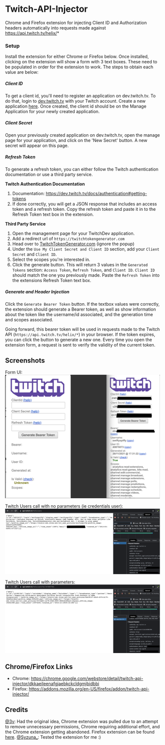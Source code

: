 # Twitch-API-Injector
Chrome and Firefox extension for injecting Client ID and Authorization headers automatically into requests made against https://api.twitch.tv/helix/*

### Setup
Install the extension for either Chrome or Firefox below. Once installed, clicking on the extension will show a form with 3 text boxes. These need to be
populated in order for the extension to work. The steps to obtain each value are below:

##### Client ID
To get a client id, you'll need to register an application on dev.twitch.tv. To do that, login to [dev.twitch.tv](https://dev.twitch.tv) with your Twitch
account. Create a new application [here](https://dev.twitch.tv/console/apps/create). Once created, the client id should be on the Manage Application for
your newly created application.

##### Client Secret
Open your previously created application on dev.twitch.tv, open the manage page for your application, and click on the 'New Secret' button. A new secret
will appear on this page.

##### Refresh Token
To generate a refresh token, you can either follow the Twitch authentication documentation or use a third party service.

**Twitch Authentication Documentation**
1. Documentation: https://dev.twitch.tv/docs/authentication#getting-tokens
2. If done correctly, you will get a JSON response that includes an access token and a refresh token. Copy the refresh token and paste it in to the Refresh Token text box in the extension.

**Third Party Service**
1. Open the management page for your TwitchDev application.
2. Add a redirect url of `https://twitchtokengenerator.com`
3. Head over to [TwitchTokenGenerator.com](https://twitchtokengenerator.com) (ignore the popup)
4. Under the `Use My Client Secret and Client ID` section, add your `Client Secret` and `Client ID`.
5. Select the scopes you're interested in.
6. Click the generate button. This will return 3 values in the `Generated Tokens` section: `Access Token`, `Refresh Token`, and `Client ID`. `Client ID` should match the one you previously made. Paste the `Refresh Token` into the extensions Refresh Token text box.

##### Generate and Header Injection
Click the `Generate Bearer Token` button. If the textbox values were correctly, the extension should generate a Bearer token, as well as show information about the token like the username/id associated, and the generation time and scopes associated. 

Going forward, this bearer token will be used in requests made to the Twitch API (`https://api.twitch.tv/helix/*`) in your browser. If the token expires, you can click the button to generate a new one. Every time you open the extension form, a request is sent to verify the validity of the current token.

## Screenshots
Form UI:
![form ui](screenshots/main_ui.png)

Twitch Users call with no parameters (ie credentials user):
![users with no params](screenshots/users_with_no_params.png)

Twitch Users call with parameters:
![users with params](screenshots/users_with_params.png)

## Chrome/Firefox Links
 - Chrome: https://chrome.google.com/webstore/detail/twitch-api-injector/dkkaeileenafgjaebkckcldgmjbidbbi
 - Firefox: https://addons.mozilla.org/en-US/firefox/addon/twitch-api-injector/

## Credits
[@3v](https://twitter.com/3ventic): Had the original idea, Chrome extension was pulled due to an attempt to remove unnecessary permissions, Chrome requiring additional effort, and the Chrome extension getting abandoned. Firefox extension can be found [here](https://addons.mozilla.org/en-US/firefox/addon/twitch-client-id-injector/).
[@Syzuna_](https://twitter.com/Syzuna_): Tested the extension for me :)